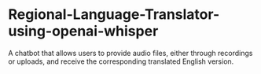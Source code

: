 # Regional-Language-Translator-using-openai-whisper
 A chatbot that allows users to provide audio files, either through recordings or uploads, and receive the corresponding translated English version.
